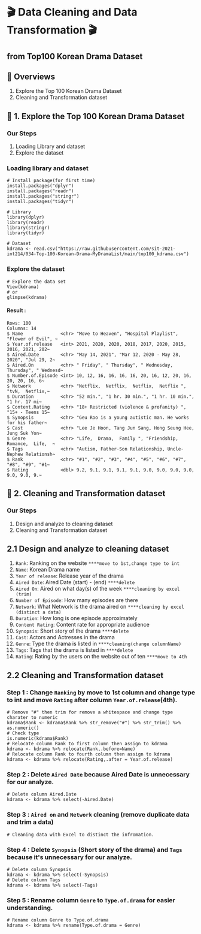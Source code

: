 # 🎬 Data Cleaning and Data Transformation 🎬
## from Top100 Korean Drama Dataset

## 🎫 Overviews
1. Explore the Top 100 Korean Drama Dataset
2. Cleaning and Transformation dataset

## 🎫 1. Explore the Top 100 Korean Drama Dataset
### Our Steps
1. Loading Library and dataset
2. Explore the dataset

### Loading library and dataset
```
# Install package(for first time)
install.packages("dplyr")
install.packages("readr")
install.packages("stringr")
install.packages("tidyr")

# Library
library(dplyr)
library(readr)
library(stringr)
library(tidyr)

# Dataset
kdrama <- read.csv("https://raw.githubusercontent.com/sit-2021-int214/034-Top-100-Korean-Drama-MyDramaList/main/top100_kdrama.csv")
```
### Explore the dataset
```
# Explore the data set
View(kdrama) 
# or
glimpse(kdrama)
```
#### Result :
```
Rows: 100
Columns: 14
$ Name              <chr> "Move to Heaven", "Hospital Playlist", "Flower of Evil", ~
$ Year.of.release   <int> 2021, 2020, 2020, 2018, 2017, 2020, 2015, 2016, 2021, 202~
$ Aired.Date        <chr> "May 14, 2021", "Mar 12, 2020 - May 28, 2020", "Jul 29, 2~
$ Aired.On          <chr> " Friday", " Thursday", " Wednesday, Thursday", " Wednesd~
$ Number.of.Episode <int> 10, 12, 16, 16, 16, 16, 20, 16, 12, 20, 16, 20, 20, 16, 6~
$ Network           <chr> "Netflix,  Netflix,  Netflix,  Netflix ", "tvN,  Netflix,~
$ Duration          <chr> "52 min.", "1 hr. 30 min.", "1 hr. 10 min.", "1 hr. 17 mi~
$ Content.Rating    <chr> "18+ Restricted (violence & profanity) ", "15+ - Teens 15~
$ Synopsis          <chr> "Geu Roo is a young autistic man. He works for his father~
$ Cast              <chr> "Lee Je Hoon, Tang Jun Sang, Hong Seung Hee, Jung Suk Yon~
$ Genre             <chr> "Life,  Drama,  Family ", "Friendship,  Romance,  Life,  ~
$ Tags              <chr> "Autism, Father-Son Relationship, Uncle-Nephew Relationsh~
$ Rank              <chr> "#1", "#2", "#3", "#4", "#5", "#6", "#7", "#8", "#9", "#1~
$ Rating            <dbl> 9.2, 9.1, 9.1, 9.1, 9.1, 9.0, 9.0, 9.0, 9.0, 9.0, 9.0, 9.~
```
## 🎫 2. Cleaning and Transformation dataset
### Our Steps 
1. Design and analyze to cleaning dataset
2. Cleaning and Transformation dataset

## 2.1 Design and analyze to cleaning dataset

1. ```Rank```: Ranking on the website ```****move to 1st,change type to int```
2. ```Name```: Korean Drama name
3. ```Year of release```: Release year of the drama 
4. ```Aired Date```: Aired Date (start) - (end) ```****delete```
5. ```Aired On```: Aired on what day(s) of the week ```****cleaning by excel (trim)```
6. ```Number of Episode```: How many episodes are there 
7. ```Network```: What Network is the drama aired on ```****cleaning by excel (distinct a data)```
8. ```Duration```: How long is one episode approximately
9. ```Content Rating```: Content rate for appropriate audience
10. ```Synopsis```: Short story of the drama ```****delete```
11. ```Cast```: Actors and Actresses in the drama
12. ```Genre```: Type the drama is listed in ```****cleaning(change columnName)```
13. ```Tags```: Tags that the drama is listed in ```****delete```
14. ```Rating```: Rating by the users on the website out of ten ```****move to 4th```


## 2.2 Cleaning and Transformation dataset
### Step 1 : Change ```Ranking``` by move to 1st column and change type to int and move ```Rating``` after column ```Year.of.release```(4th).
```
# Remove "#" then trim for remove a whitespace and change type charater to numeric 
kdrama$Rank <- kdrama$Rank %>% str_remove("#") %>% str_trim() %>% as.numeric()
# Check type 
is.numeric(kdrama$Rank)
# Relocate column Rank to first column then assign to kdrama 
kdrama <- kdrama %>% relocate(Rank,.before=Name)
# Relocate column Rank to fourth column then assign to kdrama 
kdrama <- kdrama %>% relocate(Rating,.after = Year.of.release)
```
### Step 2 : Delete ```Aired Date``` because Aired Date is unnecessary for our analyze.
```
# Delete column Aired.Date 
kdrama <- kdrama %>% select(-Aired.Date)
```
### Step 3 : ```Aired on``` and ```Network``` cleaning (remove duplicate data and trim a data)
```
# Cleaning data with Excel to distinct the infromation.
```
### Step 4 : Delete ```Synopsis``` (Short story of the drama) and ```Tags``` because it's unnecessary for our analyze.
```
# Delete column Synopsis
kdrama <- kdrama %>% select(-Synopsis)
# Delete column Tags
kdrama <- kdrama %>% select(-Tags)
```
### Step 5 : Rename column ```Genre``` to ```Type.of.drama``` for easier understanding.
```
# Rename column Genre to Type.of.drama
kdrama <- kdrama %>% rename(Type.of.drama = Genre)
```











